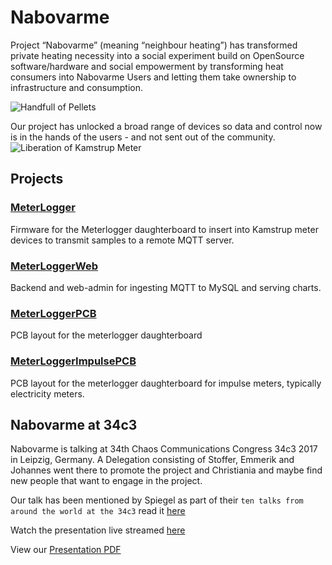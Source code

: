 # Nabovarme
Project “Nabovarme” (meaning “neighbour heating”) has transformed private heating necessity into a social experiment build on OpenSource software/hardware and social empowerment by transforming heat consumers into Nabovarme Users and letting them take ownership to infrastructure and consumption.

![Handfull of Pellets](https://nabovarme.github.com/images/handfull_of_pellets.png)



Our project has unlocked a broad range of devices so data and control now is in the hands of the users - and not sent out of the community.
![Liberation of Kamstrup Meter](https://nabovarme.github.com/images/kamstrup.png)

## Projects

### [MeterLogger](https://github.com/nabovarme/MeterLogger)
Firmware for the Meterlogger daughterboard to insert into Kamstrup meter devices to transmit samples to a remote MQTT server.

### [MeterLoggerWeb](https://github.com/nabovarme/MeterLoggerWeb)
Backend and web-admin for ingesting MQTT to MySQL and serving charts.

### [MeterLoggerPCB](https://github.com/nabovarme/MeterLoggerPCB)
PCB layout for the meterlogger daughterboard

### [MeterLoggerImpulsePCB](https://github.com/nabovarme/MeterLoggerImpulsePCB)
PCB layout for the meterlogger daughterboard for impulse meters, typically electricity meters.

## Nabovarme at 34c3
Nabovarme is talking at 34th Chaos Communications Congress 34c3 2017 in Leipzig, Germany.
A Delegation consisting of Stoffer, Emmerik and Johannes went there to promote the project and Christiania and maybe
find new people that want to engage in the project.

Our talk has been mentioned by Spiegel as part of their `ten talks from around the world at the 34c3` read it [here](http://www.spiegel.de/netzwelt/netzpolitik/34c3-in-zehn-hacker-vortraegen-um-die-welt-a-1185129.html)

Watch the presentation live streamed [here](http://streaming.media.ccc.de/34c3/hallb)

View our [Presentation PDF](https://nabovarme.github.com/presentation.pdf)

